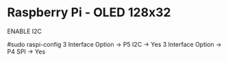 # Raspberry Pi - OLED 128x32

ENABLE I2C

#sudo raspi-config
3 Interface Option -> P5 I2C -> Yes
3 Interface Option -> P4 SPI -> Yes
